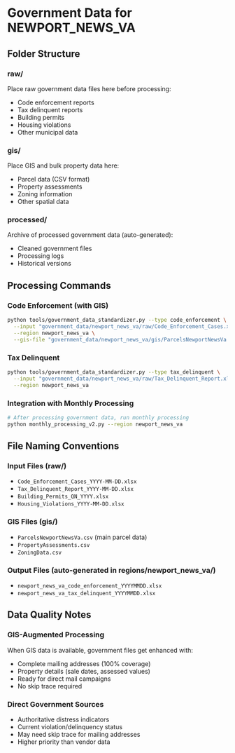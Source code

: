 # Government Data for NEWPORT_NEWS_VA

## Folder Structure

### raw/
Place raw government data files here before processing:
- Code enforcement reports
- Tax delinquent reports  
- Building permits
- Housing violations
- Other municipal data

### gis/
Place GIS and bulk property data here:
- Parcel data (CSV format)
- Property assessments
- Zoning information
- Other spatial data

### processed/
Archive of processed government data (auto-generated):
- Cleaned government files
- Processing logs
- Historical versions

## Processing Commands

### Code Enforcement (with GIS)
```bash
python tools/government_data_standardizer.py --type code_enforcement \
  --input "government_data/newport_news_va/raw/Code_Enforcement_Cases.xlsx" \
  --region newport_news_va \
  --gis-file "government_data/newport_news_va/gis/ParcelsNewportNewsVa.csv"
```

### Tax Delinquent
```bash  
python tools/government_data_standardizer.py --type tax_delinquent \
  --input "government_data/newport_news_va/raw/Tax_Delinquent_Report.xlsx" \
  --region newport_news_va
```

### Integration with Monthly Processing
```bash
# After processing government data, run monthly processing
python monthly_processing_v2.py --region newport_news_va
```

## File Naming Conventions

### Input Files (raw/)
- `Code_Enforcement_Cases_YYYY-MM-DD.xlsx`
- `Tax_Delinquent_Report_YYYY-MM-DD.xlsx` 
- `Building_Permits_QN_YYYY.xlsx`
- `Housing_Violations_YYYY-MM-DD.xlsx`

### GIS Files (gis/)
- `ParcelsNewportNewsVa.csv` (main parcel data)
- `PropertyAssessments.csv`
- `ZoningData.csv`

### Output Files (auto-generated in regions/newport_news_va/)
- `newport_news_va_code_enforcement_YYYYMMDD.xlsx`
- `newport_news_va_tax_delinquent_YYYYMMDD.xlsx`

## Data Quality Notes

### GIS-Augmented Processing
When GIS data is available, government files get enhanced with:
- Complete mailing addresses (100% coverage)
- Property details (sale dates, assessed values)
- Ready for direct mail campaigns
- No skip trace required

### Direct Government Sources
- Authoritative distress indicators
- Current violation/delinquency status
- May need skip trace for mailing addresses
- Higher priority than vendor data
